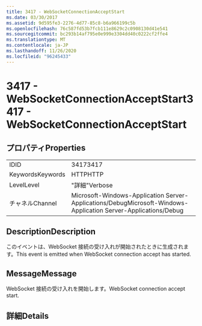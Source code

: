 ```yaml
---
title: 3417 - WebSocketConnectionAcceptStart
ms.date: 03/30/2017
ms.assetid: 9d595fe3-2276-4d77-85c8-b6a966199c5b
ms.openlocfilehash: 76c587fd53b7fcb111e8629c2c0908130d41e541
ms.sourcegitcommit: bc293b14af795e0e999e3304dd40c0222cf2ffe4
ms.translationtype: MT
ms.contentlocale: ja-JP
ms.lasthandoff: 11/26/2020
ms.locfileid: "96245433"
---
```

# <a name="3417---websocketconnectionacceptstart"></a><span data-ttu-id="26625-102">3417 - WebSocketConnectionAcceptStart</span><span class="sxs-lookup"><span data-stu-id="26625-102">3417 - WebSocketConnectionAcceptStart</span></span>

## <a name="properties"></a><span data-ttu-id="26625-103">プロパティ</span><span class="sxs-lookup"><span data-stu-id="26625-103">Properties</span></span>  
  
|||  
|-|-|  
|<span data-ttu-id="26625-104">ID</span><span class="sxs-lookup"><span data-stu-id="26625-104">ID</span></span>|<span data-ttu-id="26625-105">3417</span><span class="sxs-lookup"><span data-stu-id="26625-105">3417</span></span>|  
|<span data-ttu-id="26625-106">Keywords</span><span class="sxs-lookup"><span data-stu-id="26625-106">Keywords</span></span>|<span data-ttu-id="26625-107">HTTP</span><span class="sxs-lookup"><span data-stu-id="26625-107">HTTP</span></span>|  
|<span data-ttu-id="26625-108">Level</span><span class="sxs-lookup"><span data-stu-id="26625-108">Level</span></span>|<span data-ttu-id="26625-109">"詳細"</span><span class="sxs-lookup"><span data-stu-id="26625-109">Verbose</span></span>|  
|<span data-ttu-id="26625-110">チャネル</span><span class="sxs-lookup"><span data-stu-id="26625-110">Channel</span></span>|<span data-ttu-id="26625-111">Microsoft-Windows-Application Server-Applications/Debug</span><span class="sxs-lookup"><span data-stu-id="26625-111">Microsoft-Windows-Application Server-Applications/Debug</span></span>|  
  
## <a name="description"></a><span data-ttu-id="26625-112">Description</span><span class="sxs-lookup"><span data-stu-id="26625-112">Description</span></span>  

 <span data-ttu-id="26625-113">このイベントは、WebSocket 接続の受け入れが開始されたときに生成されます。</span><span class="sxs-lookup"><span data-stu-id="26625-113">This event is emitted when WebSocket connection accept has started.</span></span>  
  
## <a name="message"></a><span data-ttu-id="26625-114">Message</span><span class="sxs-lookup"><span data-stu-id="26625-114">Message</span></span>  

 <span data-ttu-id="26625-115">WebSocket 接続の受け入れを開始します。</span><span class="sxs-lookup"><span data-stu-id="26625-115">WebSocket connection accept start.</span></span>  
  
## <a name="details"></a><span data-ttu-id="26625-116">詳細</span><span class="sxs-lookup"><span data-stu-id="26625-116">Details</span></span>
